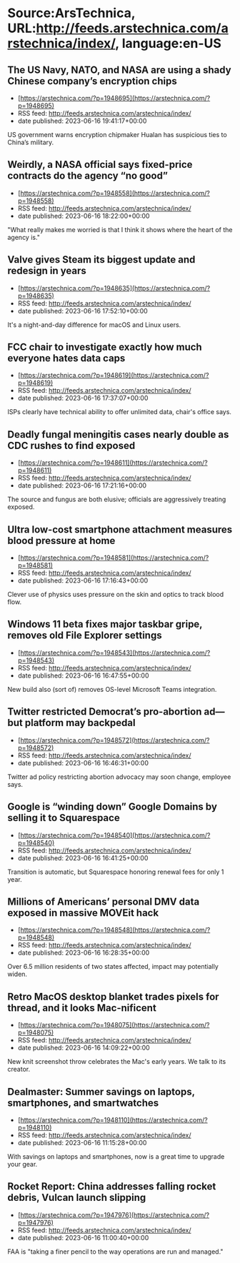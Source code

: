 # Source:ArsTechnica, URL:http://feeds.arstechnica.com/arstechnica/index/, language:en-US

## The US Navy, NATO, and NASA are using a shady Chinese company’s encryption chips
 - [https://arstechnica.com/?p=1948695](https://arstechnica.com/?p=1948695)
 - RSS feed: http://feeds.arstechnica.com/arstechnica/index/
 - date published: 2023-06-16 19:41:17+00:00

US government warns encryption chipmaker Hualan has suspicious ties to China’s military.

## Weirdly, a NASA official says fixed-price contracts do the agency “no good”
 - [https://arstechnica.com/?p=1948558](https://arstechnica.com/?p=1948558)
 - RSS feed: http://feeds.arstechnica.com/arstechnica/index/
 - date published: 2023-06-16 18:22:00+00:00

"What really makes me worried is that I think it shows where the heart of the agency is."

## Valve gives Steam its biggest update and redesign in years
 - [https://arstechnica.com/?p=1948635](https://arstechnica.com/?p=1948635)
 - RSS feed: http://feeds.arstechnica.com/arstechnica/index/
 - date published: 2023-06-16 17:52:10+00:00

It's a night-and-day difference for macOS and Linux users.

## FCC chair to investigate exactly how much everyone hates data caps
 - [https://arstechnica.com/?p=1948619](https://arstechnica.com/?p=1948619)
 - RSS feed: http://feeds.arstechnica.com/arstechnica/index/
 - date published: 2023-06-16 17:37:07+00:00

ISPs clearly have technical ability to offer unlimited data, chair's office says.

## Deadly fungal meningitis cases nearly double as CDC rushes to find exposed
 - [https://arstechnica.com/?p=1948611](https://arstechnica.com/?p=1948611)
 - RSS feed: http://feeds.arstechnica.com/arstechnica/index/
 - date published: 2023-06-16 17:21:16+00:00

The source and fungus are both elusive; officials are aggressively treating exposed.

## Ultra low-cost smartphone attachment measures blood pressure at home
 - [https://arstechnica.com/?p=1948581](https://arstechnica.com/?p=1948581)
 - RSS feed: http://feeds.arstechnica.com/arstechnica/index/
 - date published: 2023-06-16 17:16:43+00:00

Clever use of physics uses pressure on the skin and optics to track blood flow.

## Windows 11 beta fixes major taskbar gripe, removes old File Explorer settings
 - [https://arstechnica.com/?p=1948543](https://arstechnica.com/?p=1948543)
 - RSS feed: http://feeds.arstechnica.com/arstechnica/index/
 - date published: 2023-06-16 16:47:55+00:00

New build also (sort of) removes OS-level Microsoft Teams integration.

## Twitter restricted Democrat’s pro-abortion ad—but platform may backpedal
 - [https://arstechnica.com/?p=1948572](https://arstechnica.com/?p=1948572)
 - RSS feed: http://feeds.arstechnica.com/arstechnica/index/
 - date published: 2023-06-16 16:46:31+00:00

Twitter ad policy restricting abortion advocacy may soon change, employee says.

## Google is “winding down” Google Domains by selling it to Squarespace
 - [https://arstechnica.com/?p=1948540](https://arstechnica.com/?p=1948540)
 - RSS feed: http://feeds.arstechnica.com/arstechnica/index/
 - date published: 2023-06-16 16:41:25+00:00

Transition is automatic, but Squarespace honoring renewal fees for only 1 year.

## Millions of Americans’ personal DMV data exposed in massive MOVEit hack
 - [https://arstechnica.com/?p=1948548](https://arstechnica.com/?p=1948548)
 - RSS feed: http://feeds.arstechnica.com/arstechnica/index/
 - date published: 2023-06-16 16:28:35+00:00

Over 6.5 million residents of two states affected, impact may potentially widen.

## Retro MacOS desktop blanket trades pixels for thread, and it looks Mac-nificent
 - [https://arstechnica.com/?p=1948075](https://arstechnica.com/?p=1948075)
 - RSS feed: http://feeds.arstechnica.com/arstechnica/index/
 - date published: 2023-06-16 14:09:22+00:00

New knit screenshot throw celebrates the Mac's early years. We talk to its creator.

## Dealmaster: Summer savings on laptops, smartphones, and smartwatches
 - [https://arstechnica.com/?p=1948110](https://arstechnica.com/?p=1948110)
 - RSS feed: http://feeds.arstechnica.com/arstechnica/index/
 - date published: 2023-06-16 11:15:28+00:00

With savings on laptops and smartphones, now is a great time to upgrade your gear.

## Rocket Report: China addresses falling rocket debris, Vulcan launch slipping
 - [https://arstechnica.com/?p=1947976](https://arstechnica.com/?p=1947976)
 - RSS feed: http://feeds.arstechnica.com/arstechnica/index/
 - date published: 2023-06-16 11:00:40+00:00

FAA is "taking a finer pencil to the way operations are run and managed."

